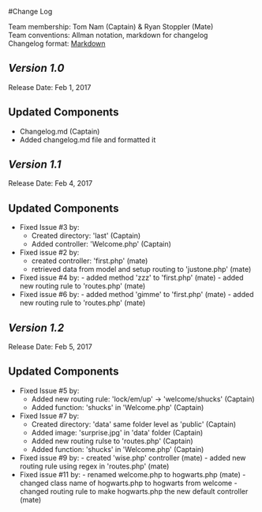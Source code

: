 #Change Log

Team membership:  Tom Nam (Captain) & Ryan Stoppler (Mate)  
Team conventions: Allman notation, markdown for changelog  
Changelog format: [Markdown](https://github.com/adam-p/markdown-here/wiki/Markdown-Cheatsheet) 


## *Version 1.0*

Release Date: Feb 1, 2017

## Updated Components

  - Changelog.md 	(Captain)
  - Added changelog.md file and formatted it
  
## *Version 1.1*

Release Date: Feb 4, 2017

## Updated Components

  - Fixed Issue #3 by:
	- Created directory: 'last' 		(Captain)
	- Added controller: 'Welcome.php'	(Captain)
  - Fixed issue #2 by:
	- created controller: 'first.php'                                (mate)
	- retrieved data from model and setup routing to 'justone.php'   (mate)
  - Fixed issue #4 by:
        - added method 'zzz' to 'first.php'                              (mate)
        - added new routing rule to 'routes.php'                         (mate)
  - Fixed issue #6 by:
        - added method 'gimme' to 'first.php'                            (mate)
        - added new routing rule to 'routes.php'                         (mate)

## *Version 1.2*

Release Date: Feb 5, 2017

## Updated Components

  - Fixed Issue #5 by:
	- Added new routing rule: 'lock/em/up' -> 'welcome/shucks'	(Captain)
	- Added function: 'shucks' in 'Welcome.php'			(Captain)
  - Fixed Issue #7 by:
	- Created directory: 'data' same folder level as 'public'	(Captain)
	- Added image: 'surprise.jpg' in 'data' folder			(Captain)
	- Added new routing rulse to 'routes.php'			(Captain)
	- Added function: 'shucks' in 'Welcome.php'			(Captain)
  - Fixed issue #9 by:
        - created 'wise.php' controller                                 (mate)
        - added new routing rule using regex in 'routes.php'            (mate)
  - Fixed issue #11 by:
        - renamed welcome.php to hogwarts.php                                  (mate)
        - changed class name of hogwarts.php to hogwarts from welcome
        - changed routing rule to make hogwarts.php the new default controller (mate)
  